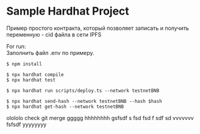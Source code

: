 # Sample Hardhat Project

Пример простого контракта, который позволяет записать и получить переменную - cid файла в сети IPFS

For run:  
Заполнить файл .env по примеру.
```shell
$ npm install

$ npx hardhat compile
$ npx hardhat test

$ npx hardhat run scripts/deploy.ts --network testnetBNB

$ npx hardhat send-hash --network testnetBNB --hash $hash
$ npx hardhat get-hash --network testnetBNB
```

olololo check git merge
ggggg
hhhhhhhh
gsfsdf
s
fsd
fsd
f
sdf
sd
vvvvvvv
fsfsdf
yyyyyyyy 